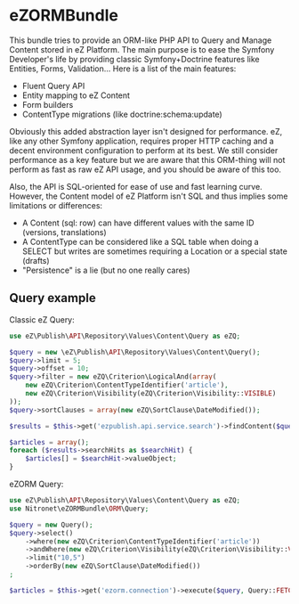 # eZORMBundle

This bundle tries to provide an ORM-like PHP API to Query and Manage Content stored in eZ Platform. 
The main purpose is to ease the Symfony Developer's life by providing classic Symfony+Doctrine features like Entities, Forms, Validation... Here is a list of the main features:

* Fluent Query API
* Entity mapping to eZ Content
* Form builders
* ContentType migrations (like doctrine:schema:update)

Obviously this added abstraction layer isn't designed for performance. eZ, like any other Symfony application, requires proper HTTP caching and a decent environment configuration to perform at its best. We still consider performance as a key feature but we are aware that this ORM-thing will not perform as fast as raw eZ API usage, and you should be aware of this too. 

Also, the API is SQL-oriented for ease of use and fast learning curve. However, the Content model of eZ Platform isn't SQL and thus implies some limitations or differences:

* A Content (sql: row) can have different values with the same ID (versions, translations)
* A ContentType can be considered like a SQL table when doing a SELECT but writes are sometimes requiring a Location or a special state (drafts)
* "Persistence" is a lie (but no one really cares)


## Query example

Classic eZ Query:
```php 
use eZ\Publish\API\Repository\Values\Content\Query as eZQ;

$query = new \eZ\Publish\API\Repository\Values\Content\Query();
$query->limit = 5;
$query->offset = 10;
$query->filter = new eZQ\Criterion\LogicalAnd(array(
    new eZQ\Criterion\ContentTypeIdentifier('article'),
    new eZQ\Criterion\Visibility(eZQ\Criterion\Visibility::VISIBLE)
));
$query->sortClauses = array(new eZQ\SortClause\DateModified());

$results = $this->get('ezpublish.api.service.search')->findContent($query);

$articles = array();
foreach ($results->searchHits as $searchHit) {
    $articles[] = $searchHit->valueObject;
}
```

eZORM Query:
```php
use eZ\Publish\API\Repository\Values\Content\Query as eZQ;
use Nitronet\eZORMBundle\ORM\Query;

$query = new Query();
$query->select()
    ->where(new eZQ\Criterion\ContentTypeIdentifier('article'))
    ->andWhere(new eZQ\Criterion\Visibility(eZQ\Criterion\Visibility::VISIBLE))
    ->limit("10,5")
    ->orderBy(new eZQ\SortClause\DateModified())
;

$articles = $this->get('ezorm.connection')->execute($query, Query::FETCH_CONTENT, $lang = null);
```
